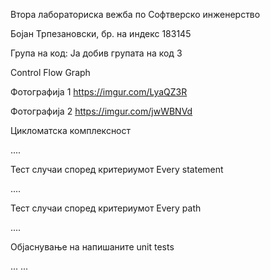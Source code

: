 Втора лабораториска вежба по Софтверско инженерство

Бојан Трпезановски, бр. на индекс 183145

Група на код:
Ја добив групата на код 3


Control Flow Graph

Фотографија 1 
https://imgur.com/LyaQZ3R

Фотографија 2
https://imgur.com/jwWBNVd

Цикломатска комплексност

....


Тест случаи според критериумот Every statement

....


Тест случаи според критериумот Every path

....


Објаснување на напишаните unit tests

... ...
